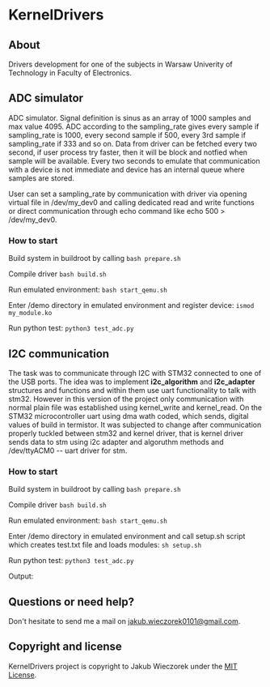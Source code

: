 # KernelDrivers

## About
Drivers development for one of the subjects in Warsaw Univerity of Technology in Faculty of Electronics.

## ADC simulator
ADC simulator. Signal definition is sinus as an array of 1000
samples and max value 4095. ADC according to the sampling_rate gives every sample if 
sampling_rate is 1000, every second sample if 500, every 3rd sample
if sampling_rate if 333 and so on. Data from driver can be fetched 
every two second, if user process try faster, then it will be block and
notfied when sample will be available. Every two seconds to emulate 
that communication with a device is not immediate and device has an
internal queue where samples are stored. 

User can set a sampling_rate 
by communication with driver via opening virtual file in /dev/my_dev0 
and calling dedicated read and write functions or direct communication
through echo command like echo 500 > /dev/my_dev0.

### How to start
Build system in buildroot by calling 
`bash prepare.sh`

Compile driver
`bash build.sh`

Run emulated environment:
`bash start_qemu.sh`

Enter /demo directory in emulated environment and register device:
`ismod my_module.ko`

Run python test:
`python3 test_adc.py`

## I2C communication
The task was to communicate through I2C with STM32 connected to one of the USB ports.
The idea was to implement **i2c_algorithm** and **i2c_adapter** structures and functions and within them 
use uart functionality to talk with stm32. However in this version of the project only communication with normal plain
file was established using kernel_write and kernel_read. On the STM32 microcontroller uart using dma wath coded, which sends,
digital values of build in termistor. It was subjected to change after communication properly tuckled between stm32 and kernel driver, that is kernel driver sends data to stm using i2c adapter and algoruthm methods and /dev/ttyACM0 -- uart driver for stm.

### How to start
Build system in buildroot by calling 
`bash prepare.sh`

Compile driver
`bash build.sh`

Run emulated environment:
`bash start_qemu.sh`

Enter /demo directory in emulated environment and call setup.sh script which creates test.txt file and loads modules:
`sh setup.sh`

Run python test:
`python3 test_adc.py`

Output:


## Questions or need help?
Don't hesitate to send me a mail on jakub.wieczorek0101@gmail.com.

## Copyright and license
KernelDrivers project is copyright to Jakub Wieczorek under the [MIT License](https://opensource.org/licenses/MIT).
